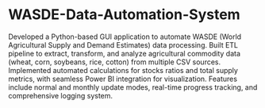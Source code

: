 # WASDE-Data-Automation-System
Developed a Python-based GUI application to automate WASDE (World Agricultural Supply and Demand Estimates)
data processing. Built ETL pipeline to extract, transform, and analyze agricultural commodity data (wheat, corn,
soybeans, rice, cotton) from multiple CSV sources. Implemented automated calculations for stocks ratios and total
supply metrics, with seamless Power BI integration for visualization. Features include normal and monthly update
modes, real-time progress tracking, and comprehensive logging system.
